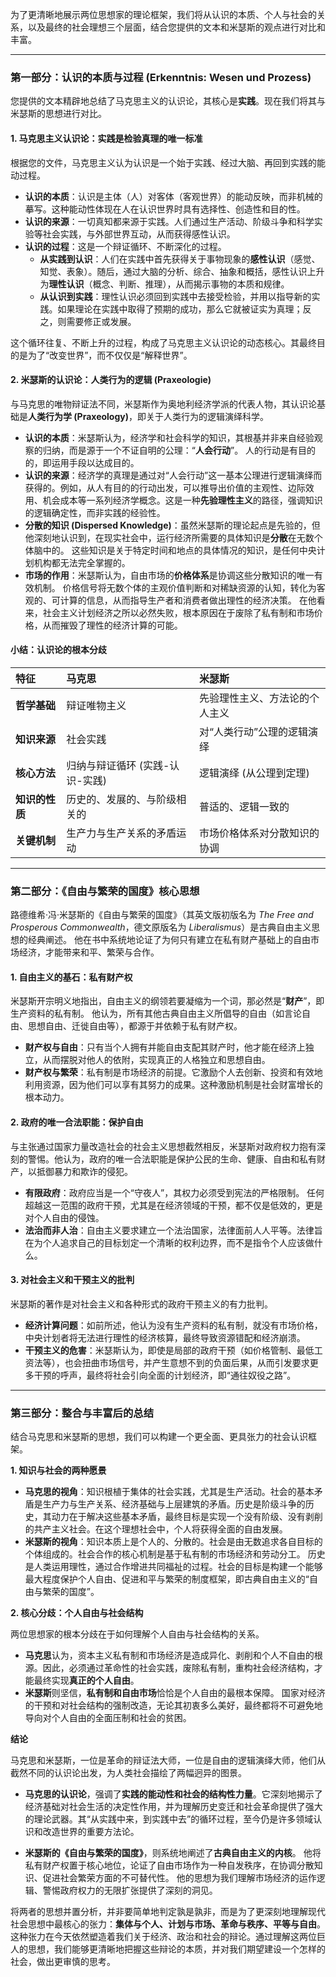 为了更清晰地展示两位思想家的理论框架，我们将从认识的本质、个人与社会的关系，以及最终的社会理想三个层面，结合您提供的文本和米瑟斯的观点进行对比和丰富。

---

### **第一部分：认识的本质与过程 (Erkenntnis: Wesen und Prozess)**

您提供的文本精辟地总结了马克思主义的认识论，其核心是**实践**。现在我们将其与米瑟斯的思想进行对比。

#### **1. 马克思主义认识论：实践是检验真理的唯一标准**

根据您的文件，马克思主义认为认识是一个始于实践、经过大脑、再回到实践的能动过程。

*   **认识的本质**：认识是主体（人）对客体（客观世界）的能动反映，而非机械的摹写。这种能动性体现在人在认识世界时具有选择性、创造性和目的性。
*   **认识的来源**：一切真知都来源于实践。人们通过生产活动、阶级斗争和科学实验等社会实践，与外部世界互动，从而获得感性认识。
*   **认识的过程**：这是一个辩证循环、不断深化的过程。
    *   **从实践到认识**：人们在实践中首先获得关于事物现象的**感性认识**（感觉、知觉、表象）。随后，通过大脑的分析、综合、抽象和概括，感性认识上升为**理性认识**（概念、判断、推理），从而揭示事物的本质和规律。
    *   **从认识到实践**：理性认识必须回到实践中去接受检验，并用以指导新的实践。如果理论在实践中取得了预期的成功，那么它就被证实为真理；反之，则需要修正或发展。

这个循环往复、不断上升的过程，构成了马克思主义认识论的动态核心。其最终目的是为了“改变世界”，而不仅仅是“解释世界”。

#### **2. 米瑟斯的认识论：人类行为的逻辑 (Praxeologie)**

与马克思的唯物辩证法不同，米瑟斯作为奥地利经济学派的代表人物，其认识论基础是**人类行为学 (Praxeology)**，即关于人类行为的逻辑演绎科学。

*   **认识的本质**：米瑟斯认为，经济学和社会科学的知识，其根基并非来自经验观察的归纳，而是源于一个不证自明的公理：“**人会行动**”。 人的行动是有目的的，即运用手段以达成目的。
*   **认识的来源**：经济学的真理是通过对“人会行动”这一基本公理进行逻辑演绎而获得的。例如，从人有目的的行动出发，可以推导出价值的主观性、边际效用、机会成本等一系列经济学概念。这是一种**先验理性主义**的路径，强调知识的逻辑确定性，而非实践的经验性。
*   **分散的知识 (Dispersed Knowledge)**：虽然米瑟斯的理论起点是先验的，但他深刻地认识到，在现实社会中，运行经济所需要的具体知识是**分散**在无数个体脑中的。 这些知识是关于特定时间和地点的具体情况的知识，是任何中央计划机构都无法完全掌握的。
*   **市场的作用**：米瑟斯认为，自由市场的**价格体系**是协调这些分散知识的唯一有效机制。 价格信号将无数个体的主观价值判断和对稀缺资源的认知，转化为客观的、可计算的信息，从而指导生产者和消费者做出理性的经济决策。 在他看来，社会主义计划经济之所以必然失败，根本原因在于废除了私有制和市场价格，从而摧毁了理性的经济计算的可能。

#### **小结：认识论的根本分歧**

| 特征 | 马克思 | 米瑟斯 |
| :--- | :--- | :--- |
| **哲学基础** | 辩证唯物主义 | 先验理性主义、方法论的个人主义 |
| **知识来源** | 社会实践 | 对“人类行动”公理的逻辑演绎 |
| **核心方法** | 归纳与辩证循环 (实践-认识-实践) | 逻辑演绎 (从公理到定理) |
| **知识的性质** | 历史的、发展的、与阶级相关的 | 普适的、逻辑一致的 |
| **关键机制** | 生产力与生产关系的矛盾运动 | 市场价格体系对分散知识的协调 |

---

### **第二部分：《自由与繁荣的国度》核心思想**

路德维希·冯·米瑟斯的《自由与繁荣的国度》（其英文版初版名为 *The Free and Prosperous Commonwealth*，德文原版名为 *Liberalismus*）是古典自由主义思想的经典阐述。 他在书中系统地论证了为何只有建立在私有财产基础上的自由市场经济，才能带来和平、繁荣与合作。

#### **1. 自由主义的基石：私有财产权**

米瑟斯开宗明义地指出，自由主义的纲领若要凝缩为一个词，那必然是“**财产**”，即生产资料的私有制。 他认为，所有其他古典自由主义所倡导的自由（如言论自由、思想自由、迁徙自由等），都源于并依赖于私有财产权。

*   **财产权与自由**：只有当个人拥有并能自由支配其财产时，他才能在经济上独立，从而摆脱对他人的依附，实现真正的人格独立和思想自由。
*   **财产权与繁荣**：私有制是市场经济的前提。它激励个人去创新、投资和有效地利用资源，因为他们可以享有其努力的成果。这种激励机制是社会财富增长的根本动力。

#### **2. 政府的唯一合法职能：保护自由**

与主张通过国家力量改造社会的社会主义思想截然相反，米瑟斯对政府权力抱有深刻的警惕。他认为，政府的唯一合法职能是保护公民的生命、健康、自由和私有财产，以抵御暴力和欺诈的侵犯。

*   **有限政府**：政府应当是一个“守夜人”，其权力必须受到宪法的严格限制。 任何超越这一范围的政府干预，尤其是在经济领域的干预，都不仅是低效的，更是对个人自由的侵蚀。
*   **法治而非人治**：自由主义要求建立一个法治国家，法律面前人人平等。法律旨在为个人追求自己的目标划定一个清晰的权利边界，而不是指令个人应该做什么。

#### **3. 对社会主义和干预主义的批判**

米瑟斯的著作是对社会主义和各种形式的政府干预主义的有力批判。

*   **经济计算问题**：如前所述，他认为没有生产资料的私有制，就没有市场价格，中央计划者将无法进行理性的经济核算，最终导致资源错配和经济崩溃。
*   **干预主义的危害**：米瑟斯认为，即使是局部的政府干预（如价格管制、最低工资法等），也会扭曲市场信号，并产生意想不到的负面后果，从而引发要求更多干预的呼声，最终将社会引向全面的计划经济，即“通往奴役之路”。

---

### **第三部分：整合与丰富后的总结**

结合马克思和米瑟斯的思想，我们可以构建一个更全面、更具张力的社会认识框架。

**1. 知识与社会的两种愿景**

*   **马克思的视角**：知识根植于集体的社会实践，尤其是生产活动。社会的基本矛盾是生产力与生产关系、经济基础与上层建筑的矛盾。历史是阶级斗争的历史，其动力在于解决这些基本矛盾，最终目标是实现一个没有阶级、没有剥削的共产主义社会。在这个理想社会中，个人将获得全面的自由发展。
*   **米瑟斯的视角**：知识本质上是个人的、分散的。社会是由无数追求各自目标的个体组成的。社会合作的核心机制是基于私有制的市场经济和劳动分工。 历史是人类运用理性，通过合作增进共同福祉的过程。社会的目标是构建一个能够最大程度保护个人自由、促进和平与繁荣的制度框架，即古典自由主义的“自由与繁荣的国度”。

**2. 核心分歧：个人自由与社会结构**

两位思想家的根本分歧在于如何理解个人自由与社会结构的关系。

*   **马克思**认为，资本主义私有制和市场经济是造成异化、剥削和个人不自由的根源。因此，必须通过革命性的社会实践，废除私有制，重构社会经济结构，才能最终实现**真正的个人自由**。
*   **米瑟斯**则坚信，**私有制和自由市场**恰恰是个人自由的最根本保障。 国家对经济的干预和对社会结构的强制改造，无论其初衷多么美好，最终都将不可避免地导向对个人自由的全面压制和社会的贫困。

**结论**

马克思和米瑟斯，一位是革命的辩证法大师，一位是自由的逻辑演绎大师，他们从截然不同的认识论出发，为人类社会描绘了两幅迥异的图景。

*   **马克思的认识论**，强调了**实践的能动性和社会的结构性力量**。它深刻地揭示了经济基础对社会生活的决定性作用，并为理解历史变迁和社会革命提供了强大的理论武器。其“从实践中来，到实践中去”的循环过程，至今仍是许多领域认识和改造世界的重要方法论。

*   **米瑟斯的《自由与繁荣的国度》**，则系统地阐述了**古典自由主义的内核**。 他将私有财产权置于核心地位，论证了自由市场作为一种自发秩序，在协调分散知识、促进社会繁荣方面的不可替代性。 他的思想为我们理解市场经济的运作逻辑、警惕政府权力的无限扩张提供了深刻的洞见。

将两者的思想并置分析，并非要简单地判定孰是孰非，而是为了更深刻地理解现代社会思想中最核心的张力：**集体与个人、计划与市场、革命与秩序、平等与自由**。这种张力在今天依然塑造着我们关于经济、政治和社会的辩论。通过理解这两位巨人的思想，我们能够更清晰地把握这些辩论的本质，并对我们期望建设一个怎样的社会，做出更审慎的思考。